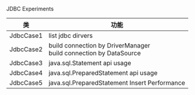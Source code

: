 JDBC Experiments

| 类        | 功能                                                         |
| --------- | ------------------------------------------------------------ |
| JdbcCase1 | list jdbc dirvers                                            |
| JdbcCase2 | build connection by DriverManager <br/>build connection by DataSource |
| JdbcCase3 | java.sql.Statement api usage                                 |
| JdbcCase4 | java.sql.PreparedStatement api usage                         |
| JdbcCase5 | java.sql.PreparedStatement Insert Performance                      |


